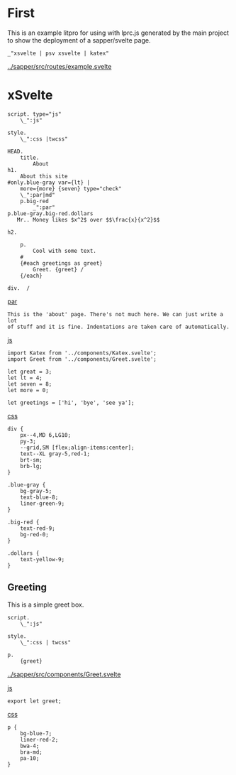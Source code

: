 # First

This is an example litpro for using with lprc.js generated by the main project
to show the deployment of a sapper/svelte page. 

    _"xsvelte | psv xsvelte | katex"

[../sapper/src/routes/example.svelte](# "save: ")

# xSvelte

    script. type="js"
        \_":js"

    style.
        \_":css |twcss"

    HEAD.
        title.
            About
    h1.
        About this site
    #only.blue-gray var={lt} |
        more={more} {seven} type="check"
        \_":par|md"
        p.big-red
            _":par"
    p.blue-gray.big-red.dollars
       Mr.. Money likes $x^2$ over $$\frac{x}{x^2}$$ 

    h2.

        p.
            Cool with some text. 
        #
        {#each greetings as greet}
            Greet. {greet} /
        {/each}

    div.  /


    
       


[par]()

    This is the 'about' page. There's not much here. We can just write a lot
    of stuff and it is fine. Indentations are taken care of automatically. 

[js]()

    import Katex from '../components/Katex.svelte';
    import Greet from '../components/Greet.svelte';

    let great = 3;
    let lt = 4;
    let seven = 8;
    let more = 0;

    let greetings = ['hi', 'bye', 'see ya'];
    
[css]() 
    
    div {
        px--4,MD 6,LG10;
        py-3;
        --grid,SM [flex;align-items:center];
        text--XL gray-5,red-1;
        brt-sm;
        brb-lg;
    }

    .blue-gray {
        bg-gray-5;
        text-blue-8;
        liner-green-9;
    }

    .big-red {
        text-red-9;
        bg-red-0;
    }

    .dollars {
        text-yellow-9;
    }

## Greeting

This is a simple greet box. 


    script.
        \_":js"

    style.
        \_":css | twcss"

    p.
        {greet}

[../sapper/src/components/Greet.svelte](# "save: | psv greeting")


[js]()

    export let greet;


[css]()

    p {
        bg-blue-7;
        liner-red-2;
        bwa-4;
        bra-md;
        pa-10;
    }
